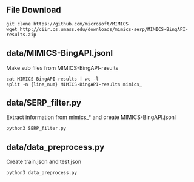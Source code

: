 ## File Download
```
git clone https://github.com/microsoft/MIMICS
wget http://ciir.cs.umass.edu/downloads/mimics-serp/MIMICS-BingAPI-results.zip
```

## data/MIMICS-BingAPI.jsonl 
Make sub files from MIMICS-BingAPI-results
```
cat MIMICS-BingAPI-results | wc -l
split -n {line_num} MIMICS-BingAPI-results mimics_
```

## data/SERP_filter.py
Extract information from mimics_* and create MIMICS-BingAPI.jsonl
```
python3 SERP_filter.py
```

## data/data_preprocess.py
Create train.json and test.json
```
python3 data_preprocess.py
```